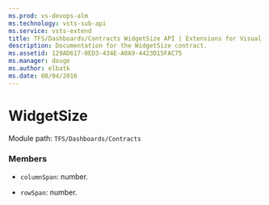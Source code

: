 ```yaml
---
ms.prod: vs-devops-alm
ms.technology: vsts-sub-api
ms.service: vsts-extend
title: TFS/Dashboards/Contracts WidgetSize API | Extensions for Visual Studio Team Services
description: Documentation for the WidgetSize contract.
ms.assetid: 129AD617-0ED3-434E-A0A9-4423D15FAC75
ms.manager: douge
ms.author: elbatk
ms.date: 08/04/2016
---
```


# WidgetSize

Module path: `TFS/Dashboards/Contracts`


### Members

* `columnSpan`: number. 

* `rowSpan`: number. 